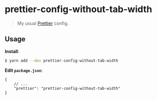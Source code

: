 # prettier-config-without-tab-width

> My usual [Prettier](https://prettier.io) config.

## Usage

**Install**:

```bash
$ yarn add --dev prettier-config-without-tab-width
```

**Edit `package.json`**:

```jsonc
{
    // ...
    "prettier": "prettier-config-without-tab-width"
}
```
